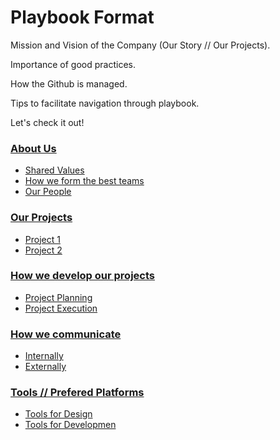 # Playbook Format

Mission and Vision of the Company (Our Story // Our Projects).

Importance of good practices.

How the Github is managed.

Tips to facilitate navigation through playbook.

Let's check it out!


### [About Us](#us)

- [Shared Values](#values)
- [How we form the best teams](#best-teams)
- [Our People](#people)

### [Our Projects](#projects)

- [Project 1](#project-one)
- [Project 2](#project-two)

### [How we develop our projects](#departamentos)

- [Project Planning](#planning)
- [Project Execution](#execution)

### [How we communicate](#comunications)

- [Internally](#internal-comunications)
- [Externally](#external-communications)

### [Tools // Prefered Platforms](#tools-and-preferred-platforms)

- [Tools for Design](#design-tools)
- [Tools for Developmen](#development-tools)
